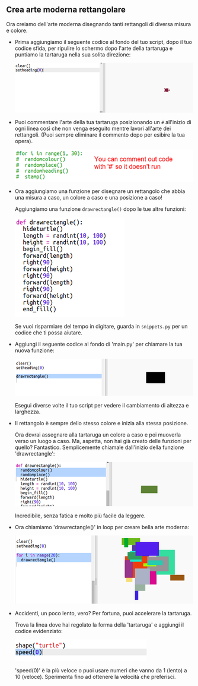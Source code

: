 ## Crea arte moderna rettangolare

Ora creiamo dell'arte moderna disegnando tanti rettangoli di diversa misura e colore.

+ Prima aggiungiamo il seguente codice al fondo del tuo script, dopo il tuo codice sfida, per ripulire lo schermo dopo l'arte della tartaruga e puntiamo la tartaruga nella sua solita direzione:

    ![screenshot](images/modern-reset.png)

+ Puoi commentare l'arte della tua tartaruga posizionando un `#` all'inizio di ogni linea così che non venga eseguito mentre lavori all'arte dei rettangoli. (Puoi sempre eliminare il commento dopo per esibire la tua opera).

    ![screenshot](images/modern-comment.png)

+ Ora aggiungiamo una funzione per disegnare un rettangolo che abbia una misura a caso, un colore a caso e una posizione a caso!

    Aggiungiamo una funzione `drawrectangle()` dopo le tue altre funzioni:

    ![screenshot](images/modern-rect-function.png)

    Se vuoi risparmiare del tempo in digitare, guarda in `snippets.py` per un codice che ti possa aiutare.  

+ Aggiungi il seguente codice al fondo di 'main.py' per chiamare la tua nuova funzione:

    ![screenshot](images/modern-call-rect.png)

    Esegui diverse volte il tuo script per vedere il cambiamento di altezza e larghezza.

+ Il rettangolo è sempre dello stesso colore e inizia alla stessa posizione.

    Ora dovrai assegnare alla tartaruga un colore a caso e poi muoverla verso un luogo a caso. Ma, aspetta, non hai già creato delle funzioni per quello? Fantastico. Semplicemente chiamale dall'inizio della funzione 'drawrectangle':

    ![screenshot](images/modern-random-rect.png)

    Incredibile, senza fatica e molto più facile da leggere.


+ Ora chiamiamo 'drawrectangle()' in loop per creare bella arte moderna:

    ![screenshot](images/modern-rect-art.png)

+ Accidenti, un poco lento, vero? Per fortuna, puoi accelerare la tartaruga.

    Trova la linea dove hai regolato la forma della 'tartaruga' e aggiungi il codice evidenziato:

    ![screenshot](images/modern-speed.png)

    'speed(0)' è la più veloce o puoi usare numeri che vanno da 1 (lento) a 10 (veloce). Sperimenta fino ad ottenere la velocità che preferisci.
